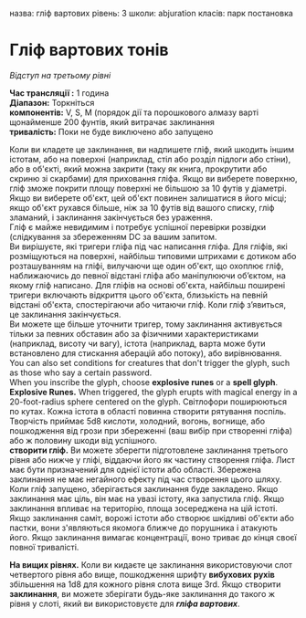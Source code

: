 назва: гліф вартових рівень: 3 школи: abjuration класів: парк постановка

# Гліф вартових тонів
_Відступ на третьому рівні_

**Час трансляції :** 1 година    
**Діапазон:** Торкніться    
**компонентів:** V, S, М (порядок дії та порошкового алмазу варті щонайменше 200 фунтів, який витрачає заклинання    
**тривалість:** Поки не буде виключено або запущено

Коли ви кладете це заклинання, ви надпишете гліф, який шкодить іншим істотам, або на поверхні (наприклад, стіл або розділ підлоги або стіни), або в об'єкті, який можна закрити (таку як книга, прокрутити або скриню зі скарбами) для приховання гліфа. Якщо ви виберете поверхню, гліф зможе покрити площу поверхні не більшою за 10 футів у діаметрі. Якщо ви виберете об'єкт, цей об'єкт повинен залишатися в його місці; якщо об'єкт рухався більше, ніж за 10 футів від вашого списку, гліф зламаний, і заклинання закінчується без ураження.    
Гліф є майже невидимим і потребує успішної перевірки розвідки (слідкування за збереженням DC за вашим запитом.    
Ви вирішуєте, які тригери гліфа під час написання гліфа. Для гліфів, які розміщуються на поверхні, найбільш типовими штрихами є дотиком або розташуванням на гліфі, вилучаючи ще один об'єкт, що охоплює гліф, наближаючись до певної відстані гліфа або маніпулюючи об’єктом, на якому гліф написано. Для гліфів на основі об'єкта, найбільш поширені тригери включають відкриття цього об'єкта, близькість на певній відстані об'єкта, спостерігаючи або читаючи гліф. Коли гліф з’явиться, це заклинання закінчується.    
Ви можете ще більше уточнити тригер, тому заклинання активується тільки за певних обставин або за фізичними характеристиками (наприклад, висоту чи вагу), істота (наприклад, варта може бути встановлено для стискання аберацій або потоку), або вирівнювання. You can also set conditions for creatures that don't trigger the glyph, such as those who say a certain password.    
When you inscribe the glyph, choose **explosive runes** or a **spell glyph**.    
**Explosive Runes.** When triggered, the glyph erupts with magical energy in a 20-foot-radius sphere centered on the glyph. Світлофори поширюються по кутах. Кожна істота в області повинна створити рятування поспіль. Творчість приймає 5d8 кислоти, холодний, вогонь, вогнище, або пошкодження від грози при збереженні (ваш вибір при створенні гліфа) або ж половину шкоди від успішного.    
**створити гліф.** Ви можете зберегти підготовлене заклинання третього рівня або нижче у гліфі, віддаючи його як частину створення гліфа. Лист має бути призначений для однієї істоти або області. Збережена заклинання не має негайного ефекту під час створення цього шляху. Коли гліф запущено, зберігається заклинання буде закладено. Якщо заклинання має ціль, він має на увазі істоту, яка запустила гліф. Якщо заклинання впливає на територію, площа зосереджена на цій істоті. Якщо заклинання саміт, ворожі істоти або створює шкідливі об'єкти або пастки, вони з'являються якомога ближче до порушника і атакують його. Якщо заклинання вимагає концентрації, воно триває до кінця своєї повної тривалісті.

**На вищих рівнях.** Коли ви кидаєте це заклинання використовуючи слот четвертого рівня або вище, пошкодження шрифту **вибухових рухів** збільшення на 1d8 для кожного рівня слота вище 3rd. Якщо створити **заклинання**, ви можете зберігати будь-яке заклинання до такого ж рівня у слоті, який ви використовуєте для **_гліфа вартових_**. 